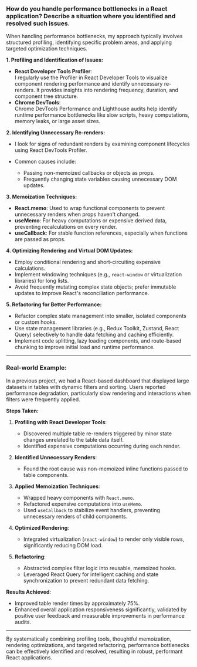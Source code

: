### How do you handle performance bottlenecks in a React application? Describe a situation where you identified and resolved such issues.

When handling performance bottlenecks, my approach typically involves structured profiling, identifying specific problem areas, and applying targeted optimization techniques.

**1. Profiling and Identification of Issues:**

- **React Developer Tools Profiler**:  
  I regularly use the Profiler in React Developer Tools to visualize component rendering performance and identify unnecessary re-renders. It provides insights into rendering frequency, duration, and component tree structure.
- **Chrome DevTools**:  
  Chrome DevTools Performance and Lighthouse audits help identify runtime performance bottlenecks like slow scripts, heavy computations, memory leaks, or large asset sizes.

**2. Identifying Unnecessary Re-renders:**

- I look for signs of redundant renders by examining component lifecycles using React DevTools Profiler.
- Common causes include:

  - Passing non-memoized callbacks or objects as props.
  - Frequently changing state variables causing unnecessary DOM updates.

**3. Memoization Techniques:**

- **React.memo**: Used to wrap functional components to prevent unnecessary renders when props haven't changed.
- **useMemo**: For heavy computations or expensive derived data, preventing recalculations on every render.
- **useCallback**: For stable function references, especially when functions are passed as props.

**4. Optimizing Rendering and Virtual DOM Updates:**

- Employ conditional rendering and short-circuiting expensive calculations.
- Implement windowing techniques (e.g., `react-window` or virtualization libraries) for long lists.
- Avoid frequently mutating complex state objects; prefer immutable updates to improve React's reconciliation performance.

**5. Refactoring for Better Performance:**

- Refactor complex state management into smaller, isolated components or custom hooks.
- Use state management libraries (e.g., Redux Toolkit, Zustand, React Query) selectively to handle data fetching and caching efficiently.
- Implement code splitting, lazy loading components, and route-based chunking to improve initial load and runtime performance.

---

### **Real-world Example:**

In a previous project, we had a React-based dashboard that displayed large datasets in tables with dynamic filters and sorting. Users reported performance degradation, particularly slow rendering and interactions when filters were frequently applied.

**Steps Taken:**

1.  **Profiling with React Developer Tools**:

    - Discovered multiple table re-renders triggered by minor state changes unrelated to the table data itself.
    - Identified expensive computations occurring during each render.

2.  **Identified Unnecessary Renders**:

    - Found the root cause was non-memoized inline functions passed to table components.

3.  **Applied Memoization Techniques**:

    - Wrapped heavy components with `React.memo`.
    - Refactored expensive computations into `useMemo`.
    - Used `useCallback` to stabilize event handlers, preventing unnecessary renders of child components.

4.  **Optimized Rendering**:

    - Integrated virtualization (`react-window`) to render only visible rows, significantly reducing DOM load.

5.  **Refactoring**:

    - Abstracted complex filter logic into reusable, memoized hooks.
    - Leveraged React Query for intelligent caching and state synchronization to prevent redundant data fetching.

**Results Achieved**:

- Improved table render times by approximately 75%.
- Enhanced overall application responsiveness significantly, validated by positive user feedback and measurable improvements in performance audits.

---

By systematically combining profiling tools, thoughtful memoization, rendering optimizations, and targeted refactoring, performance bottlenecks can be effectively identified and resolved, resulting in robust, performant React applications.
